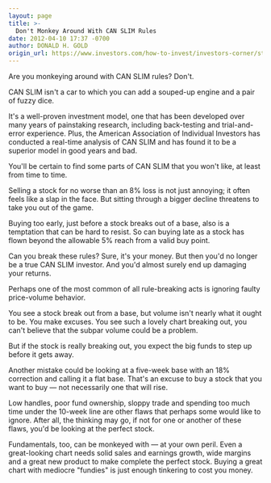 ```yaml
---
layout: page
title: >-
  Don't Monkey Around With CAN SLIM Rules
date: 2012-04-10 17:37 -0700
author: DONALD H. GOLD
origin_url: https://www.investors.com/how-to-invest/investors-corner/stick-to-sound-trading-rules/
---
```


Are you monkeying around with CAN SLIM rules? Don't.

CAN SLIM isn't a car to which you can add a souped-up engine and a pair of fuzzy dice.

It's a well-proven investment model, one that has been developed over many years of painstaking research, including back-testing and trial-and-error experience. Plus, the American Association of Individual Investors has conducted a real-time analysis of CAN SLIM and has found it to be a superior model in good years and bad.

You'll be certain to find some parts of CAN SLIM that you won't like, at least from time to time.

Selling a stock for no worse than an 8% loss is not just annoying; it often feels like a slap in the face. But sitting through a bigger decline threatens to take you out of the game.

Buying too early, just before a stock breaks out of a base, also is a temptation that can be hard to resist. So can buying late as a stock has flown beyond the allowable 5% reach from a valid buy point.

Can you break these rules? Sure, it's your money. But then you'd no longer be a true CAN SLIM investor. And you'd almost surely end up damaging your returns.

Perhaps one of the most common of all rule-breaking acts is ignoring faulty price-volume behavior.

You see a stock break out from a base, but volume isn't nearly what it ought to be. You make excuses. You see such a lovely chart breaking out, you can't believe that the subpar volume could be a problem.

But if the stock is really breaking out, you expect the big funds to step up before it gets away.

Another mistake could be looking at a five-week base with an 18% correction and calling it a flat base. That's an excuse to buy a stock that you want to buy — not necessarily one that will rise.

Low handles, poor fund ownership, sloppy trade and spending too much time under the 10-week line are other flaws that perhaps some would like to ignore. After all, the thinking may go, if not for one or another of these flaws, you'd be looking at the perfect stock.

Fundamentals, too, can be monkeyed with — at your own peril. Even a great-looking chart needs solid sales and earnings growth, wide margins and a great new product to make complete the perfect stock. Buying a great chart with mediocre "fundies" is just enough tinkering to cost you money.
